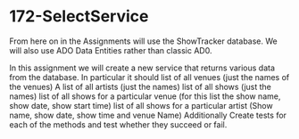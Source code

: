 # 172-SelectService

From here on in the Assignments will use the ShowTracker database. We will also use ADO Data Entities rather than classic AD0.

In this assignment we will create a new service that returns various data from the database. In particular it should
list of all venues (just the names of the venues)
A list of all artists (just the names)
list of all shows (just the names)
list of all shows for a particular venue (for this list the show name, show date,  show start time)
list of all shows for a particular artist (Show name, show date, show time and venue Name)
Additionally Create tests for each of the methods and test whether they succeed or fail.
